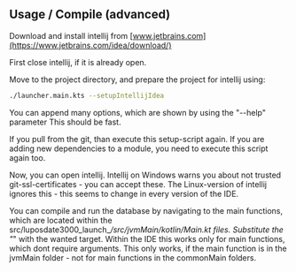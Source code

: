## Usage / Compile (advanced)

Download and install intellij from [www.jetbrains.com](https://www.jetbrains.com/idea/download/)

First close intellij, if it is already open.

Move to the project directory, and prepare the project for intellij using:

```bash
./launcher.main.kts --setupIntellijIdea
```

You can append many options, which are shown by using the "--help" parameter
This should be fast.

If you pull from the git, than execute this setup-script again.
If you are adding new dependencies to a module, you need to execute this script again too.

Now, you can open intellij.
Intellij on Windows warns you about not trusted git-ssl-certificates - you can accept these.
The Linux-version of intellij ignores this - this seems to change in every version of the IDE.

You can compile and run the database by navigating to the main functions, which are located within the src/luposdate3000_launch_*/src/jvmMain/kotlin/Main.kt files.
Substitute the "*" with the wanted target.
Within the IDE this works only for main functions, which dont require arguments.
This only works, if the main function is in the jvmMain folder - not for main functions in the commonMain folders.
